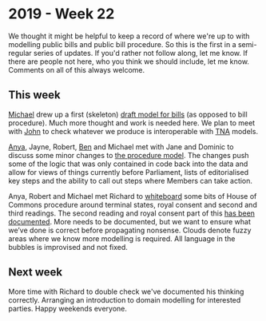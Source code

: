 # 2019 - Week 22

We thought it might be helpful to keep a record of where we're up to with modelling public bills and public bill procedure. So this is the first in a semi-regular series of updates. If you'd rather not follow along, let me know. If there are people not here, who you think we should include, let me know. Comments on all of this always welcome.

## This week

[Michael](https://twitter.com/fantasticlife) drew up a first (skeleton) [draft model for bills](https://github.com/ukparliament/ontologies/blob/master/bill/bill.png) (as opposed to bill procedure). Much more thought and work is needed here. We plan to meet with [John](https://twitter.com/johnlsheridan) to check whatever we produce is interoperable with [TNA](https://www.nationalarchives.gov.uk/) models.

[Anya](https://twitter.com/bitten_), Jayne, Robert, [Ben](https://twitter.com/benwoodhams) and Michael met with Jane and Dominic to discuss some minor changes to [the procedure model](https://ukparliament.github.io/ontologies/procedure/procedure-ontology.html). The changes push some of the logic that was only contained in code back into the data and allow for views of things currently before Parliament, lists of editorialised key steps and the ability to call out steps where Members can take action.

Anya, Robert and Michael met Richard to [whiteboard](https://twitter.com/fantasticlife/status/1141341956695613441) some bits of House of Commons procedure around terminal states, royal consent and second and third readings. The second reading and royal consent part of this [has been documented](https://ukparliament.github.io/ontologies/procedure/flowcharts/bills/public-bill.pdf). More needs to be documented, but we want to ensure what we’ve done is correct before propagating nonsense. Clouds denote fuzzy areas where we know more modelling is required.
All language in the bubbles is improvised and not fixed.

## Next week

More time with Richard to double check we've documented his thinking correctly. Arranging an introduction to domain modelling for interested parties. Happy weekends everyone.